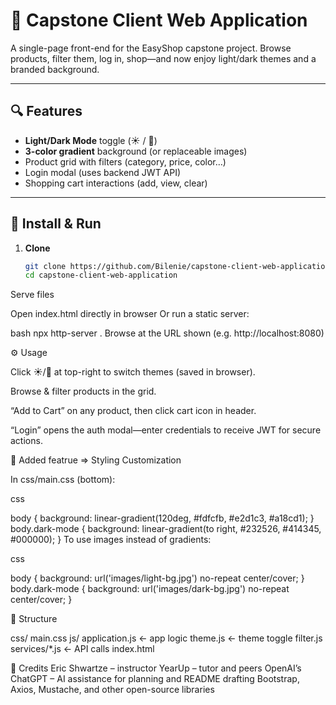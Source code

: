 # 🛒 Capstone Client Web Application

A single-page front-end for the EasyShop capstone project. Browse products, filter them, log in, shop—and now enjoy light/dark themes and a branded background.

---

## 🔍 Features

- **Light/Dark Mode** toggle (☀️ / 🌙)  
- **3-color gradient** background (or replaceable images)  
- Product grid with filters (category, price, color…)  
- Login modal (uses backend JWT API)  
- Shopping cart interactions (add, view, clear)

---

## 🚀 Install & Run
1. **Clone**  
   ```bash
   git clone https://github.com/Bilenie/capstone-client-web-application.git
   cd capstone-client-web-application
Serve files

Open index.html directly in browser
Or run a static server:

bash
npx http-server .
Browse at the URL shown (e.g. http://localhost:8080)

⚙️ Usage

Click ☀️/🌙 at top-right to switch themes (saved in browser).

Browse & filter products in the grid.

“Add to Cart” on any product, then click cart icon in header.

“Login” opens the auth modal—enter credentials to receive JWT for secure actions.

🎨 Added featrue => Styling Customization

In css/main.css (bottom):

css

body {
  background: linear-gradient(120deg, #fdfcfb, #e2d1c3, #a18cd1);
}
body.dark-mode {
  background: linear-gradient(to right, #232526, #414345, #000000);
}
To use images instead of gradients:

css

body {
  background: url('images/light-bg.jpg') no-repeat center/cover;
}
body.dark-mode {
  background: url('images/dark-bg.jpg') no-repeat center/cover;
}

📂 Structure

css/
  main.css
js/
  application.js   ← app logic
  theme.js         ← theme toggle
  filter.js
  services/*.js    ← API calls
index.html

🤝 Credits
Eric Shwartze – instructor 
YearUp – tutor and peers
OpenAI’s ChatGPT – AI assistance for planning and README drafting
Bootstrap, Axios, Mustache, and other open-source libraries
